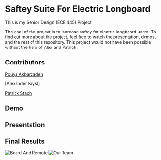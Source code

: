# Saftey Suite For Electric Longboard
This is my Senior Design (ECE 445) Project

The goal of the project is to increase saftey for electric longboard users. To find out more about the project, feel free to watch the presentation, demos, and the rest of this repository. This project would not have been possible without the help of Alex and Patrick. 

Contributors
-----
[Pouya Akbarzadeh](https://github.com/OfficialPouya)

[Alexander Krysl]

[Patrick Stach](https://github.com/pat-stach) 

Demo
-----

Presentation
-----

Final Results
-----
![Board And Remote](https://imgur.com/0Ts57t3)
![Our Team](https://imgur.com/wKfyaSs)
